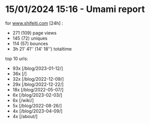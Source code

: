 # 15/01/2024 15:16 - Umami report
for www.shifeiti.com [24h] :

 - 271 (109) page views
 - 145 (72) uniques
 - 114 (57) bounces
 - 3h 21' 41'' (14' 18'') totaltime


top 10 urls:
 - 93x [/blog/2023-01-12/]
 - 36x [/]
 - 32x [/blog/2022-12-09/]
 - 29x [/blog/2022-12-22/]
 - 18x [/blog/2022-05-07/]
 - 6x [/blog/2023-02-03/]
 - 6x [/wiki/]
 - 5x [/blog/2022-08-26/]
 - 4x [/blog/2023-04-09/]
 - 4x [/about/]



